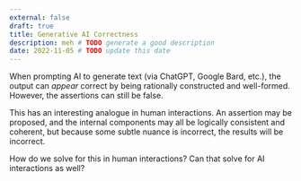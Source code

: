 ```yaml
---
external: false
draft: true
title: Generative AI Correctness
description: meh # TODO generate a good description
date: 2022-11-05 # TODO update this date
---
```


When prompting AI to generate text (via ChatGPT, Google Bard, etc.), the output can _appear_ correct by being rationally constructed and well-formed. However, the assertions can still be false.

This has an interesting analogue in human interactions. An assertion may be proposed, and the internal components may all be logically consistent and coherent, but because some subtle nuance is incorrect, the results will be incorrect.

How do we solve for this in human interactions? Can that solve for AI interactions as well?
